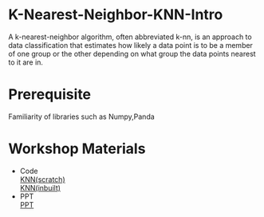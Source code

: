 # K-Nearest-Neighbor-KNN-Intro
A k-nearest-neighbor algorithm, often abbreviated k-nn, is an approach to data classification that estimates how likely a data point is to be a member of one group or the other depending on what group the data points nearest to it are in.

# Prerequisite
Familiarity of libraries such as Numpy,Panda

# Workshop Materials
* Code <br />
 [KNN(scratch)](https://colab.research.google.com/drive/106mBeN0YJYvcWr0mVgzKoosIf8FK4fyX?usp=sharing)<br />
 [KNN(inbuilt)](https://colab.research.google.com/drive/1yMatoXLsi45Oc-Bz7ZICqHKJAC4fP9h3?usp=sharing)<br />
* PPT <br />
[PPT](https://www.canva.com/design/DAEw619-4v8/q54wQw6SNsKGUbgfxmmK8A/view?utm_content=DAEw619-4v8&utm_campaign=designshare&utm_medium=link&utm_source=sharebutton)
